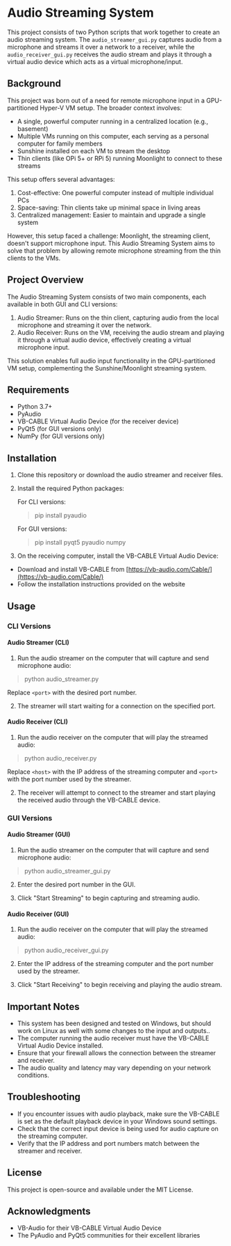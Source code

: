 # Audio Streaming System

This project consists of two Python scripts that work together to create an audio streaming system. The `audio_streamer_gui.py` captures audio from a microphone and streams it over a network to a receiver, while the `audio_receiver_gui.py` receives the audio stream and plays it through a virtual audio device which acts as a virtual microphone/input.

## Background

This project was born out of a need for remote microphone input in a GPU-partitioned Hyper-V VM setup. The broader context involves:

- A single, powerful computer running in a centralized location (e.g., basement)
- Multiple VMs running on this computer, each serving as a personal computer for family members
- Sunshine installed on each VM to stream the desktop
- Thin clients (like OPi 5+ or RPi 5) running Moonlight to connect to these streams

This setup offers several advantages:
1. Cost-effective: One powerful computer instead of multiple individual PCs
2. Space-saving: Thin clients take up minimal space in living areas
3. Centralized management: Easier to maintain and upgrade a single system

However, this setup faced a challenge: Moonlight, the streaming client, doesn't support microphone input. This Audio Streaming System aims to solve that problem by allowing remote microphone streaming from the thin clients to the VMs.

## Project Overview

The Audio Streaming System consists of two main components, each available in both GUI and CLI versions:

1. Audio Streamer: Runs on the thin client, capturing audio from the local microphone and streaming it over the network.
2. Audio Receiver: Runs on the VM, receiving the audio stream and playing it through a virtual audio device, effectively creating a virtual microphone input.

This solution enables full audio input functionality in the GPU-partitioned VM setup, complementing the Sunshine/Moonlight streaming system.

## Requirements

- Python 3.7+
- PyAudio
- VB-CABLE Virtual Audio Device (for the receiver device)
- PyQt5 (for GUI versions only)
- NumPy (for GUI versions only)

## Installation

1. Clone this repository or download the audio streamer and receiver files.

2. Install the required Python packages:

   For CLI versions:
   > pip install pyaudio

   For GUI versions:
   > pip install pyqt5 pyaudio numpy

3. On the receiving computer, install the VB-CABLE Virtual Audio Device:
- Download and install VB-CABLE from [https://vb-audio.com/Cable/](https://vb-audio.com/Cable/)
- Follow the installation instructions provided on the website

## Usage

### CLI Versions

#### Audio Streamer (CLI)

1. Run the audio streamer on the computer that will capture and send microphone audio:

> python audio_streamer.py <port>

Replace `<port>` with the desired port number.

2. The streamer will start waiting for a connection on the specified port.

#### Audio Receiver (CLI)

1. Run the audio receiver on the computer that will play the streamed audio:

> python audio_receiver.py <host> <port>

Replace `<host>` with the IP address of the streaming computer and `<port>` with the port number used by the streamer.

2. The receiver will attempt to connect to the streamer and start playing the received audio through the VB-CABLE device.

### GUI Versions

#### Audio Streamer (GUI)

1. Run the audio streamer on the computer that will capture and send microphone audio:

> python audio_streamer_gui.py

2. Enter the desired port number in the GUI.

3. Click "Start Streaming" to begin capturing and streaming audio.

#### Audio Receiver (GUI)

1. Run the audio receiver on the computer that will play the streamed audio:

> python audio_receiver_gui.py

2. Enter the IP address of the streaming computer and the port number used by the streamer.

3. Click "Start Receiving" to begin receiving and playing the audio stream.


## Important Notes

- This system has been designed and tested on Windows, but should work on Linux as well with some changes to the input and outputs..
- The computer running the audio receiver must have the VB-CABLE Virtual Audio Device installed.
- Ensure that your firewall allows the connection between the streamer and receiver.
- The audio quality and latency may vary depending on your network conditions.

## Troubleshooting

- If you encounter issues with audio playback, make sure the VB-CABLE is set as the default playback device in your Windows sound settings.
- Check that the correct input device is being used for audio capture on the streaming computer.
- Verify that the IP address and port numbers match between the streamer and receiver.

## License

This project is open-source and available under the MIT License.

## Acknowledgments

- VB-Audio for their VB-CABLE Virtual Audio Device
- The PyAudio and PyQt5 communities for their excellent libraries
